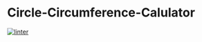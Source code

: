 # Circle-Circumference-Calulator
[![linter](https://github.com/lucas-gelinas/Circle-Circumference-Calulator/workflows/linter/badge.svg)](https://github.com/marketplace/actions/super-linter)
